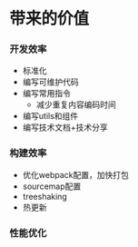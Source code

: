 # 带来的价值

### 开发效率

- 标准化
- 编写可维护代码
- 编写常用指令
  - 减少重复内容编码时间
- 编写utils和组件
- 编写技术文档+技术分享

### 构建效率

- 优化webpack配置，加快打包
- sourcemap配置
- treeshaking
- 热更新

### 性能优化

